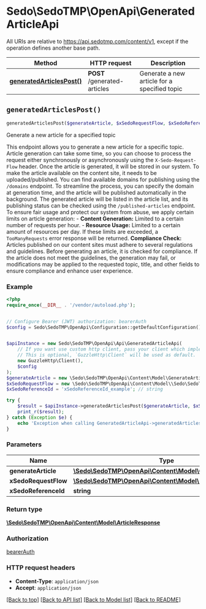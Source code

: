 # Sedo\SedoTMP\OpenApi\GeneratedArticleApi

All URIs are relative to https://api.sedotmp.com/content/v1, except if the operation defines another base path.

| Method | HTTP request | Description |
| ------------- | ------------- | ------------- |
| [**generatedArticlesPost()**](GeneratedArticleApi.md#generatedArticlesPost) | **POST** /generated-articles | Generate a new article for a specified topic |


## `generatedArticlesPost()`

```php
generatedArticlesPost($generateArticle, $xSedoRequestFlow, $xSedoReferenceId): \Sedo\SedoTMP\OpenApi\Content\Model\ArticleResponse
```

Generate a new article for a specified topic

This endpoint allows you to generate a new article for a specific topic. Article generation can take some time, so you can choose to process the request either synchronously or asynchronously using the `X-Sedo-Request-Flow` header.  Once the article is generated, it will be stored in our system. To make the article available on the content site, it needs to be uploaded/published. You can find available domains for publishing using the `/domains` endpoint. To streamline the process, you can specify the domain at generation time, and the article will be published automatically in the background. The generated article will be listed in the article list, and its publishing status can be checked using the `/published-articles` endpoint.  To ensure fair usage and protect our system from abuse, we apply certain limits on article generation:   - **Content Generation:** Limited to a certain number of requests per hour.   - **Resource Usage:** Limited to a certain amount of resources per day.  If these limits are exceeded, a `TooManyRequests` error response will be returned.  **Compliance Check:** Articles published on our content sites must adhere to several regulations and guidelines. Before generating an article, it is checked for compliance. If the article does not meet the guidelines, the generation may fail, or modifications may be applied to the requested topic, title, and other fields to ensure compliance and enhance user experience.

### Example

```php
<?php
require_once(__DIR__ . '/vendor/autoload.php');


// Configure Bearer (JWT) authorization: bearerAuth
$config = Sedo\SedoTMP\OpenApi\Configuration::getDefaultConfiguration()->setAccessToken('YOUR_ACCESS_TOKEN');


$apiInstance = new Sedo\SedoTMP\OpenApi\Api\GeneratedArticleApi(
    // If you want use custom http client, pass your client which implements `GuzzleHttp\ClientInterface`.
    // This is optional, `GuzzleHttp\Client` will be used as default.
    new GuzzleHttp\Client(),
    $config
);
$generateArticle = new \Sedo\SedoTMP\OpenApi\Content\Model\GenerateArticle(); // \Sedo\SedoTMP\OpenApi\Content\Model\GenerateArticle
$xSedoRequestFlow = new \Sedo\SedoTMP\OpenApi\Content\Model\\Sedo\SedoTMP\OpenApi\Content\Model\RequestFlowHeader(); // \Sedo\SedoTMP\OpenApi\Content\Model\RequestFlowHeader
$xSedoReferenceId = 'xSedoReferenceId_example'; // string

try {
    $result = $apiInstance->generatedArticlesPost($generateArticle, $xSedoRequestFlow, $xSedoReferenceId);
    print_r($result);
} catch (Exception $e) {
    echo 'Exception when calling GeneratedArticleApi->generatedArticlesPost: ', $e->getMessage(), PHP_EOL;
}
```

### Parameters

| Name | Type | Description  | Notes |
| ------------- | ------------- | ------------- | ------------- |
| **generateArticle** | [**\Sedo\SedoTMP\OpenApi\Content\Model\GenerateArticle**](../Model/GenerateArticle.md)|  | |
| **xSedoRequestFlow** | [**\Sedo\SedoTMP\OpenApi\Content\Model\RequestFlowHeader**](../Model/.md)|  | [optional] |
| **xSedoReferenceId** | **string**|  | [optional] |

### Return type

[**\Sedo\SedoTMP\OpenApi\Content\Model\ArticleResponse**](../Model/ArticleResponse.md)

### Authorization

[bearerAuth](../../README.md#bearerAuth)

### HTTP request headers

- **Content-Type**: `application/json`
- **Accept**: `application/json`

[[Back to top]](#) [[Back to API list]](../../README.md#endpoints)
[[Back to Model list]](../../README.md#models)
[[Back to README]](../../README.md)

